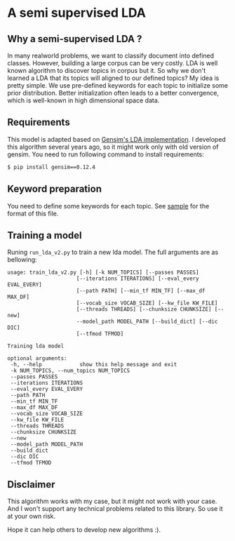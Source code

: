  # A semi supervised LDA

 ## Why a semi-supervised LDA ?

In many realworld problems, we want to classify document into defined classes. However, building a large corpus can be very costly. LDA is well known algorithm to discover topics in corpus but it. So why we don't learned a LDA that its topics will aligned to our defined topics? My idea is pretty simple. We use pre-defined keywords for each topic to initialize some prior distribution. Better initialization often leads to a better convergence, which is well-known in high dimensional space data.

## Requirements

This model is adapted based on [Gensim's LDA implementation](https://github.com/RaRe-Technologies/gensim). I developed this algorithm several years ago, so it might work only with old version of gensim. You need to run following command to install requirements:

```bash
$ pip install gensim==0.12.4
```

 ## Keyword preparation


 You need to define some keywords for each topic. See [sample](sample/keywords.txt) for the format of this file.

 ## Training a model

 Runing `run_lda_v2.py` to train a new lda model. The full arguments are as bellowing:

 ```
 usage: train_lda_v2.py [-h] [-k NUM_TOPICS] [--passes PASSES]
                       [--iterations ITERATIONS] [--eval_every EVAL_EVERY]
                       [--path PATH] [--min_tf MIN_TF] [--max_df MAX_DF]
                       [--vocab_size VOCAB_SIZE] [--kw_file KW_FILE]
                       [--threads THREADS] [--chunksize CHUNKSIZE] [--new]
                       --model_path MODEL_PATH [--build_dict] [--dic DIC]
                       [--tfmod TFMOD]

Training lda model

optional arguments:
  -h, --help            show this help message and exit
  -k NUM_TOPICS, --num_topics NUM_TOPICS
  --passes PASSES
  --iterations ITERATIONS
  --eval_every EVAL_EVERY
  --path PATH
  --min_tf MIN_TF
  --max_df MAX_DF
  --vocab_size VOCAB_SIZE
  --kw_file KW_FILE
  --threads THREADS
  --chunksize CHUNKSIZE
  --new
  --model_path MODEL_PATH
  --build_dict
  --dic DIC
  --tfmod TFMOD

 ```

## Disclaimer
 This algorithm works with my case, but it might not work with your case. And I won't support any technical problems related to this library. So use it at your own risk.
 
 Hope it can help others to develop new algorithms :).
